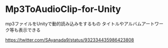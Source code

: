 # Mp3ToAudioClip-for-Unity

mp3ファイルをUnityで動的読み込みをするもの
タイトルやアルバムアートワーク等も表示できる

https://twitter.com/SAyanada9/status/932334435986423808
